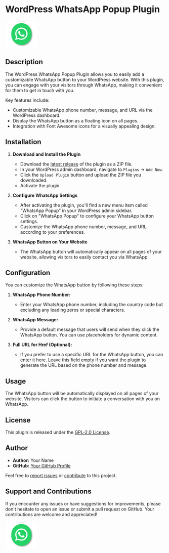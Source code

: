 # WordPress WhatsApp Popup Plugin

 
![WordPress WhatsApp Popup](WhatsApp.png)
## Description

The WordPress WhatsApp Popup Plugin allows you to easily add a customizable WhatsApp button to your WordPress website. With this plugin, you can engage with your visitors through WhatsApp, making it convenient for them to get in touch with you.

Key features include:

- Customizable WhatsApp phone number, message, and URL via the WordPress dashboard.
- Display the WhatsApp button as a floating icon on all pages.
- Integration with Font Awesome icons for a visually appealing design.

## Installation

1. **Download and Install the Plugin**

   - Download the [latest release](https://github.com/zakichan719/wordpress-whatsApp-popup-plugin/releases/latest) of the plugin as a ZIP file.
   - In your WordPress admin dashboard, navigate to `Plugins` → `Add New`.
   - Click the `Upload Plugin` button and upload the ZIP file you downloaded.
   - Activate the plugin.

2. **Configure WhatsApp Settings**

   - After activating the plugin, you'll find a new menu item called "WhatsApp Popup" in your WordPress admin sidebar.
   - Click on "WhatsApp Popup" to configure your WhatsApp button settings.
   - Customize the WhatsApp phone number, message, and URL according to your preferences.

3. **WhatsApp Button on Your Website**

   - The WhatsApp button will automatically appear on all pages of your website, allowing visitors to easily contact you via WhatsApp.

## Configuration

You can customize the WhatsApp button by following these steps:

1. **WhatsApp Phone Number:**

   - Enter your WhatsApp phone number, including the country code but excluding any leading zeros or special characters.

2. **WhatsApp Message:**

   - Provide a default message that users will send when they click the WhatsApp button. You can use placeholders for dynamic content.

3. **Full URL for Href (Optional):**

   - If you prefer to use a specific URL for the WhatsApp button, you can enter it here. Leave this field empty if you want the plugin to generate the URL based on the phone number and message.

## Usage

The WhatsApp button will be automatically displayed on all pages of your website. Visitors can click the button to initiate a conversation with you on WhatsApp.

## License

This plugin is released under the [GPL-2.0 License](LICENSE).

## Author

- **Author:** Your Name
- **GitHub:** [Your GitHub Profile](https://github.com/zakichan719)

Feel free to [report issues](https://github.com/zakichan719/wordpress-whatsApp-popup-plugin/issues) or [contribute](https://github.com/zakichan719/wordpress-whatsApp-popup-plugin/pulls) to this project.

## Support and Contributions

If you encounter any issues or have suggestions for improvements, please don't hesitate to open an issue or submit a pull request on GitHub. Your contributions are welcome and appreciated!

![WordPress WhatsApp Popup](WhatsApp.png)
